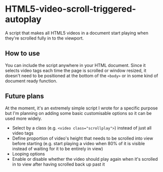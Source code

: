 # HTML5-video-scroll-triggered-autoplay
A script that makes all HTML5 videos in a document start playing when they're scrolled fully in to the viewport.

## How to use

You can include the script anywhere in your HTML document. Since it selects video tags each time the page is scrolled or window resized, it doesn't need to be positioned at the bottom of the `<body>` or in some kind of document ready function.

## Future plans

At the moment, it's an extremely simple script I wrote for a specific purpose but I'm planning on adding some basic customisable options so it can be used more widely.
- Select by a class (e.g. `<video class="scrollplay">`) instead of just all video tags
- Define proportion of video's height that needs to be scrolled into view before starting (e.g. start playing a video when 80% of it is visible instead of waiting for it to be entirely in view)
- Looping options
- Enable or disable whether the video should play again when it's scrolled in to view after having scrolled back up past it
